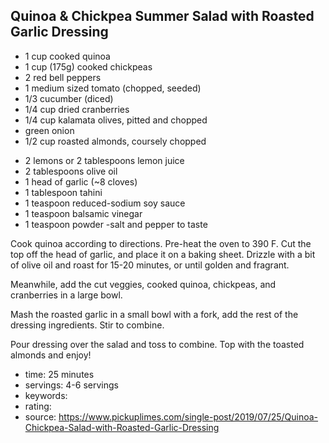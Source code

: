 Quinoa & Chickpea Summer Salad with Roasted Garlic Dressing
-----

- 1 cup cooked quinoa
- 1 cup (175g) cooked chickpeas
- 2 red bell peppers
- 1 medium sized tomato (chopped, seeded)
- 1/3 cucumber (diced)
- 1/4 cup dried cranberries
- 1/4 cup kalamata olives, pitted and chopped
- green onion
- 1/2 cup roasted almonds, coursely chopped
<!-- -->
- 2 lemons or 2 tablespoons lemon juice
- 2 tablespoons olive oil
- 1 head of garlic (~8 cloves)
- 1 tablespoon tahini
- 1 teaspoon reduced-sodium soy sauce
- 1 teaspoon balsamic vinegar
- 1 teaspoon powder
-salt and pepper to taste

Cook quinoa according to directions. Pre-heat the oven to 390 F. Cut the top off the head of garlic, and place it on a baking sheet. Drizzle with a bit of olive oil and roast for 15-20 minutes, or until golden and fragrant. 

Meanwhile, add the cut veggies, cooked quinoa, chickpeas, and cranberries in a large bowl.

Mash the roasted garlic in a small bowl with a fork, add the rest of the dressing ingredients. Stir to combine. 

Pour dressing over the salad and toss to combine. Top with the toasted almonds and enjoy!

- time: 25 minutes
- servings: 4-6 servings
- keywords:
- rating:
- source: https://www.pickuplimes.com/single-post/2019/07/25/Quinoa-Chickpea-Salad-with-Roasted-Garlic-Dressing
